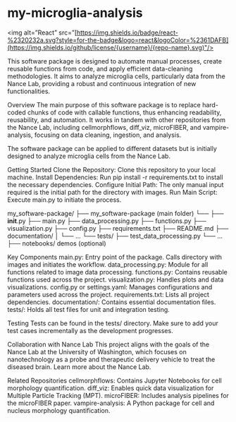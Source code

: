 # my-microglia-analysis
<img alt=”React” src=”[https://img.shields.io/badge/react-%2320232a.svg?style=for-the-badge&logo=react&logoColor=%2361DAFB](https://img.shields.io/github/license/{username}/{repo-name}.svg)"/>

This software package is designed to automate manual processes, create reusable functions from code, and apply efficient data-cleaning methodologies. It aims to analyze microglia cells, particularly data from the Nance Lab, providing a robust and continuous integration of new functionalities.

Overview
The main purpose of this software package is to replace hard-coded chunks of code with callable functions, thus enhancing readability, reusability, and automation. It works in tandem with other repositories from the Nance Lab, including cellmorphflows, diff_viz, microFIBER, and vampire-analysis, focusing on data cleaning, ingestion, and analysis.

The software package can be applied to different datasets but is initially designed to analyze microglia cells from the Nance Lab.

Getting Started
Clone the Repository: Clone this repository to your local machine.
Install Dependencies: Run pip install -r requirements.txt to install the necessary dependencies.
Configure Initial Path: The only manual input required is the initial path for the directory with images.
Run Main Script: Execute main.py to initiate the process.

my_software-package/
├── my_software-package (main folder)
└──
├── __init__.py
├── main.py
├── data_processing.py
├── functions.py
├── visualization.py
├── config.py
├── requirements.txt
├── README.md
├── documentation/
│   └── ...
└── tests/
    ├── test_data_processing.py
    └── …
├── notebooks/ demos (optional)


Key Components
main.py: Entry point of the package. Calls directory with images and initiates the workflow.
data_processing.py: Module for all functions related to image data processing.
functions.py: Contains reusable functions used across the project.
visualization.py: Handles plots and data visualizations.
config.py or settings.yaml: Manages configurations and parameters used across the project.
requirements.txt: Lists all project dependencies.
documentation/: Contains essential documentation files.
tests/: Holds all test files for unit and integration testing.

Testing
Tests can be found in the tests/ directory. Make sure to add your test cases incrementally as the development progresses.

Collaboration with Nance Lab
This project aligns with the goals of the Nance Lab at the University of Washington, which focuses on nanotechnology as a probe and therapeutic delivery vehicle to treat the diseased brain. Learn more about the Nance Lab.

Related Repositories
cellmorphflows: Contains Jupyter Notebooks for cell morphology quantification.
diff_viz: Enables quick data visualization for Multiple Particle Tracking (MPT).
microFIBER: Includes analysis pipelines for the microFIBER paper.
vampire-analysis: A Python package for cell and nucleus morphology quantification.

